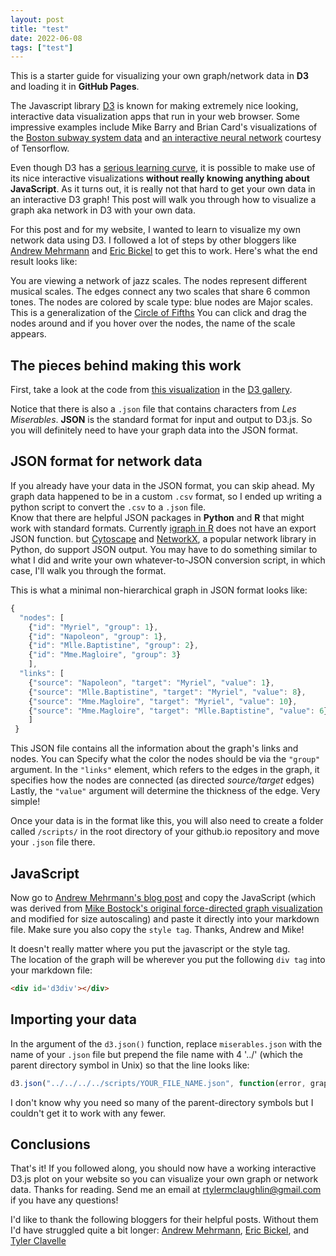 ```yaml
---
layout: post
title: "test"
date: 2022-06-08
tags: ["test"]
---
```

<script src="//code.jquery.com/jquery.js"></script>
<style>

.node {
  stroke: #fff;
  stroke-width: 1.5px;
}

.link {
  stroke: #999;
  stroke-opacity: .6;
}

</style>

This is a starter guide for visualizing your own graph/network data in **D3** and loading it in **GitHub Pages**.

The Javascript library [D3](https://d3js.org/) is known for making extremely nice looking, interactive data visualization apps that run in your web browser.  Some impressive examples include Mike Barry and Brian Card's visualizations of the [Boston subway system data](http://mbtaviz.github.io) and [an interactive neural network](https://playground.tensorflow.org) courtesy of Tensorflow.

Even though D3 has a [serious learning curve](https://medium.com/@enjalot/the-hitchhikers-guide-to-d3-js-a8552174733a), it is possible to make use of its nice interactive visualizations **without really knowing anything about JavaScript**.  As it turns out, it is really not that hard to get your own data in an interactive D3 graph!
This post will walk you through how to visualize a graph aka network in D3 with your own data.


For this post and for my website, I wanted to learn to visualize my own network data using D3.  I followed a lot of steps by other bloggers like [Andrew Mehrmann](http://dkmehrmann.github.io/blog/2016/05/01/d3.html) and [Eric Bickel](https://ehbick01.github.io/2017/05/09/embedding-d3-visuals-in-rmarkdown/) to get this to work.    Here's what the end result looks like: 

<div id='d3div'></div>

You are viewing a network of jazz scales.  The nodes represent different musical scales.  The edges connect any two scales that share 6 common tones.  The nodes are colored by scale type: blue nodes are Major scales.  This is a generalization of the [Circle of Fifths](https://en.wikipedia.org/wiki/Circle_of_fifths)  You can click and drag the nodes around and if you hover over the nodes, the name of the scale appears.

## The pieces behind making this work

First, take a look at the code from [this visualization](http://bl.ocks.org/mbostock/4062045)  in the [D3 gallery](https://github.com/mbostock/d3/wiki/Gallery).  

Notice that there is also a `.json` file that contains characters from *Les Miserables*.  **JSON** is the standard format for input and output to D3.js.  So you will definitely need to have your graph data into the JSON format.   

## JSON format for network data

If you already have your data in the JSON format, you can skip ahead.  My graph data happened to be in a custom `.csv` format, so I ended up writing a python script to convert the `.csv` to a `.json` file.  
Know that there are helpful JSON packages in **Python** and **R** that might work with standard formats.  Currently [igraph in R](http://kateto.net/networks-r-igraph) does not have an export JSON function. but [Cytoscape](http://cytoscape.org) and [NetworkX](https://networkx.github.io), a popular network library in Python, do support JSON output.  You may have to do something similar to what I did and write your own whatever-to-JSON conversion script, in which case, I'll walk you through the format.  

This is what a minimal non-hierarchical graph in JSON format looks like:

```javascript
{
  "nodes": [
    {"id": "Myriel", "group": 1},
    {"id": "Napoleon", "group": 1},
    {"id": "Mlle.Baptistine", "group": 2},
    {"id": "Mme.Magloire", "group": 3}
    ],
  "links": [
    {"source": "Napoleon", "target": "Myriel", "value": 1},
    {"source": "Mlle.Baptistine", "target": "Myriel", "value": 8},
    {"source": "Mme.Magloire", "target": "Myriel", "value": 10},
    {"source": "Mme.Magloire", "target": "Mlle.Baptistine", "value": 6}
    ]
 }
```
This JSON file contains all the information about the graph's links and nodes.   You can Specify what the color the nodes should be via the `"group"` argument.  In the `"links"` element, which refers to the edges in the graph, it specifies how the nodes are connected (as directed *source/target* edges) Lastly, the `"value"` argument will determine the thickness of the edge.  Very simple!

Once your data is in the format like this, you will also need to create a folder called `/scripts/` in the root directory of your github.io repository and move your `.json` file there.

## JavaScript 

Now go to [Andrew Mehrmann's blog post](http://dkmehrmann.github.io/blog/2016/05/01/d3.html) and copy the JavaScript (which was derived from [Mike Bostock's original force-directed graph visualization](http://bl.ocks.org/mbostock/4062045) and modified for size autoscaling) and paste it directly into your markdown file.  Make sure you also copy the `style tag`.  Thanks, Andrew and Mike!  

It doesn't really matter where you put the javascript or the style tag.  
The location of the graph will be wherever you put the following `div tag` into your markdown file:

```html
<div id='d3div'></div>
````

## Importing your data

In the argument of the `d3.json()` function, replace `miserables.json` with the name of your `.json` file but prepend the file name with 4 '../' (which the parent directory symbol in Unix) so that the line looks like:

```javascript
d3.json("../../../../scripts/YOUR_FILE_NAME.json", function(error, graph) {
```

I don't know why you need so many of the parent-directory symbols but I couldn't get it to work with any fewer.





<script src="//d3js.org/d3.v3.min.js"></script>
<script>

var width = $("#d3div").width(),
    height = 400;

var color = d3.scale.category20();

var force = d3.layout.force()
    .charge(-62)
    .linkDistance(80)
    .size([width, height]);

var svg = d3.select("#d3div").append("svg")
    .attr("width", width)
    .attr("height", height);

d3.json("../../../../scripts/jazz_scales_network_minCTs6.json", function(error, graph) {
  if (error) throw error;

  force
      .nodes(graph.nodes)
      .links(graph.links)
      .start();

  var link = svg.selectAll(".link")
      .data(graph.links)
    .enter().append("line")
      .attr("class", "link")
      .style("stroke-width", function(d) { return Math.sqrt(d.value); });

  var node = svg.selectAll(".node")
      .data(graph.nodes)
    .enter().append("circle")
      .attr("class", "node")
      .attr("r", 5)
      .style("fill", function(d) { return color(d.group); })
      .call(force.drag);

  node.append("title")
      .text(function(d) { return d.name; });

  force.on("tick", function() {
    link.attr("x1", function(d) { return d.source.x; })
        .attr("y1", function(d) { return d.source.y; })
        .attr("x2", function(d) { return d.target.x; })
        .attr("y2", function(d) { return d.target.y; });

    node.attr("cx", function(d) { return d.x; })
        .attr("cy", function(d) { return d.y; });
  });
});

</script>

## Conclusions

That's it!  If you followed along, you should now have a working interactive D3.js plot on your website so you can visualize your own graph or network data.  Thanks for reading.  Send me an email at rtylermclaughlin@gmail.com if you have any questions! 

I'd like to thank the following bloggers for their helpful posts.  Without them I'd have struggled quite a bit longer: [Andrew Mehrmann](http://dkmehrmann.github.io/blog/2016/05/01/d3.html), [Eric Bickel](https://ehbick01.github.io/2017/05/09/embedding-d3-visuals-in-rmarkdown/), and [Tyler Clavelle](https://tclavelle.github.io/blog/blogdown_github/)



